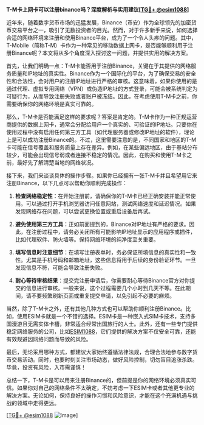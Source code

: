 **T-M卡上网卡可以注册binance吗？深度解析与实用建议[[TG💪+ @esim1088](https://t.me/s/esim1088)]**

近年来，随着数字货币市场的迅猛发展，Binance（币安）作为全球领先的加密货币交易平台之一，吸引了无数投资者的目光。然而，对于许多新手来说，如何选择合适的网络环境来注册和使用Binance平台，成为了一个令人头疼的问题。其中，T-Mobile（简称T-M）卡作为一种常见的移动数据上网卡，是否能够顺利用于注册Binance呢？本文将从多个角度深入探讨这一问题，并提供实用的解决方案。

首先，让我们明确一点：T-M卡能否用于注册Binance，关键在于其提供的网络服务质量和IP地址的真实性。Binance作为一个国际化的平台，为了确保交易的安全性和合法性，会对用户的注册IP地址进行严格的审核。这意味着，如果你使用的是通过代理、虚拟专用网络（VPN）或伪造IP地址的方式登录，可能会被系统判定为可疑行为，从而导致注册失败或者账户被冻结。因此，在考虑使用T-M卡之前，你需要确保你的网络环境是真实可靠的。

那么，T-M卡是否能满足这样的要求呢？答案是肯定的。T-M卡作为一种正规运营商提供的数据上网卡，通常会分配给用户一个真实的、可验证的IP地址。只要你在使用过程中没有启用任何第三方工具（如代理服务器或修改IP地址的软件），理论上是可以成功注册Binance的。不过，这里需要注意的是，不同国家和地区的T-M卡可能在信号覆盖和服务质量上存在差异。例如，在某些偏远地区，由于基站分布较少，可能会出现信号弱或者连接不稳定的情况。因此，在购买和使用T-M卡之前，最好先了解清楚当地的网络状况。

接下来，我们来谈谈具体的操作步骤。如果你已经拥有一张T-M卡并且希望用它来注册Binance，以下几点可以帮助你顺利完成操作：

1. **检查网络稳定性**：在开始注册前，请确保你的T-M卡已经正确安装并能正常使用。可以通过打开手机浏览器访问任意网站，测试网络速度和延迟情况。如果发现网络存在问题，可以尝试更换位置或重启设备后再试。

2. **避免使用第三方工具**：正如前面提到的，Binance对IP地址有严格的要求。因此，在注册过程中，请务必关闭所有可能影响IP地址显示的应用程序或插件，比如代理软件、防火墙等。保持网络环境的纯净度至关重要。

3. **填写信息时注意细节**：在填写注册表单时，务必保证所填信息的真实性和一致性。尤其是手机号码和邮箱地址，这些信息将用于后续的身份验证环节。一旦发现信息不符，可能会导致注册失败。

4. **耐心等待审核结果**：提交完注册申请后，你需要耐心等待Binance官方对你提交的信息进行审核。一般来说，这个过程需要几个小时到几天不等。在此期间，请不要频繁刷新页面或重复提交申请，以免引起不必要的麻烦。

当然，除了T-M卡之外，还有其他几种方式也可以帮助你顺利注册Binance。比如，使用ESIM卡就是一个不错的选择。ESIM卡是一种嵌入式SIM卡技术，支持多国漫游且无需实体卡槽，非常适合经常出国旅行的人士。此外，还有一些专门提供稳定网络服务的公司，比如[ESIM1088](https://t.me/s/esim1088)，它们提供的解决方案不仅安全可靠，还能有效规避因网络问题而导致的风险。

最后，无论采用哪种方式，都建议大家始终遵循法律法规，合理合法地参与数字货币交易活动。同时，也要时刻关注市场动态，做好风险控制，切勿盲目追涨杀跌。毕竟，投资有风险，入市需谨慎！

总结一下，T-M卡是可以用来注册Binance的，但前提是你的网络环境必须真实可信。如果你对自己的网络条件不太确定，不妨考虑一下ESIM卡或者其他更专业的解决方案。无论如何，保持良好的操作习惯和风险意识，才能在这个充满机遇与挑战的领域中走得更远。

[[TG💪+ @esim1088](https://t.me/s/esim1088) ![Image](https://i.postimg.cc/4NQfJmqS/Snipaste-2025-05-13-00-14-12.png)]